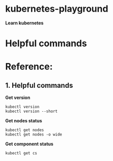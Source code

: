 # kubernetes-playground

**Learn kubernetes**

# Helpful commands

# Reference:

## 1. Helpful commands

**Get version**
```
kubectl version
kubectl version --short
```

**Get nodes status**
```
kubectl get nodes
kubectl get nodes -o wide
```

**Get component status**
```
kubectl get cs
```

